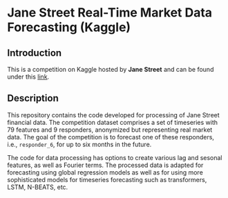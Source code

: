 # Jane Street Real-Time Market Data Forecasting (Kaggle)

## Introduction

This is a competition on Kaggle hosted by **Jane Street** and can be found under this [link](https://www.kaggle.com/competitions/jane-street-real-time-market-data-forecasting).

## Description

This repository contains the code developed for processing of Jane Street financial data. The competition dataset comprises a set of timeseries with 79 features and 9 responders, anonymized but representing real market data. The goal of the competition is to forecast one of these responders, i.e., `responder_6`, for up to six months in the future.

The code for data processing has options to create various lag and sesonal features, as well as Fourier terms. The processed data is adapted for forecasting using global regression models as well as for using more sophisticated models for timeseries forecasting such as transformers, LSTM, N-BEATS, etc.
